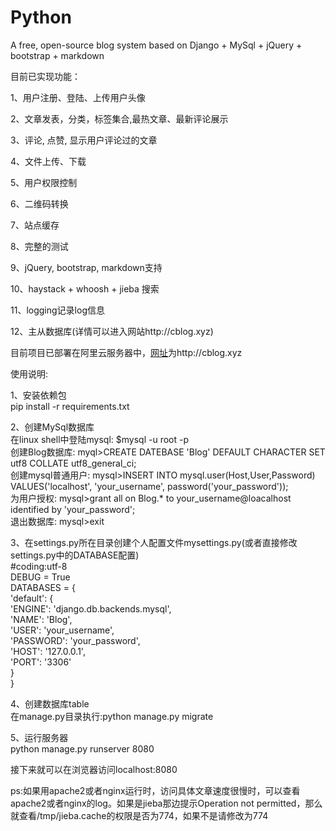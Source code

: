 # Python
A free, open-source blog system based on Django + MySql + jQuery + bootstrap + markdown

目前已实现功能：

1、用户注册、登陆、上传用户头像

2、文章发表，分类，标签集合,最热文章、最新评论展示

3、评论, 点赞, 显示用户评论过的文章

4、文件上传、下载

5、用户权限控制

6、二维码转换

7、站点缓存

8、完整的测试

9、jQuery, bootstrap, markdown支持

10、haystack + whoosh + jieba 搜索

11、logging记录log信息

12、主从数据库(详情可以进入网站http://cblog.xyz)

目前项目已部署在阿里云服务器中，<a href='http://cblog.xyz' target='_blank'>网址</a>为http://cblog.xyz



使用说明:

1、安装依赖包  
   pip install -r requirements.txt
   
2、创建MySql数据库  
   在linux shell中登陆mysql: $mysql -u root -p  
   创建Blog数据库:           myql>CREATE DATEBASE 'Blog'  DEFAULT CHARACTER SET utf8 COLLATE utf8_general_ci;  
   创建mysql普通用户:        mysql>INSERT INTO mysql.user(Host,User,Password) VALUES('localhost', 'your_username', password('your_password'));  
   为用户授权:               mysql>grant all on Blog.* to your_username@loacalhost identified by 'your_password';  
   退出数据库:               mysql>exit
   
3、在settings.py所在目录创建个人配置文件mysettings.py(或者直接修改settings.py中的DATABASE配置)  
   #coding:utf-8  
   DEBUG = True  
   DATABASES = {  
       'default': {  
           'ENGINE': 'django.db.backends.mysql',  
           'NAME': 'Blog',  
           'USER': 'your_username',  
           'PASSWORD': 'your_password',  
           'HOST': '127.0.0.1',  
           'PORT': '3306'  
        }  
   }  
   
4、创建数据库table  
   在manage.py目录执行:python manage.py migrate
   
5、运行服务器  
   python manage.py runserver 8080
   
接下来就可以在浏览器访问localhost:8080

ps:如果用apache2或者nginx运行时，访问具体文章速度很慢时，可以查看apache2或者nginx的log。如果是jieba那边提示Operation not permitted，那么就查看/tmp/jieba.cache的权限是否为774，如果不是请修改为774
